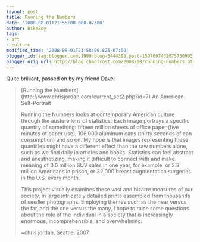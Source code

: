 ```yaml
---
layout: post
title: Running the Numbers
date: '2008-08-01T21:55:00.000-07:00'
author: BikeBoy
tags:
- art
- culture
modified_time: '2008-08-01T21:58:06.825-07:00'
blogger_id: tag:blogger.com,1999:blog-5444398.post-1597097432075750993
blogger_orig_url: http://blog.chadfrost.com/2008/08/running-numbers.html
---
```


Quite brilliant, passed on by my friend Dave: 

<blockquote style="color: rgb(102, 102, 102);">[Running the 
Numbers](http://www.chrisjordan.com/current_set2.php?id=7) 
An American Self-Portrait 

Running the Numbers looks at contemporary American culture through the austere 
lens of statistics. Each image portrays a specific quantity of something: 
fifteen million sheets of office paper (five minutes of paper use); 106,000 
aluminum cans (thirty seconds of can consumption) and so on. My hope is that 
images representing these quantities might have a different effect than the 
raw numbers alone, such as we find daily in articles and books. Statistics can 
feel abstract and anesthetizing, making it difficult to connect with and make 
meaning of 3.6 million SUV sales in one year, for example, or 2.3 million 
Americans in prison, or 32,000 breast augmentation surgeries in the U.S. every 
month. 

This project visually examines these vast and bizarre measures of our society, 
in large intricately detailed prints assembled from thousands of smaller 
photographs. Employing themes such as the near versus the far, and the one 
versus the many, I hope to raise some questions about the role of the 
individual in a society that is increasingly enormous, incomprehensible, and 
overwhelming. 

~chris jordan, Seattle, 2007 
</blockquote> 